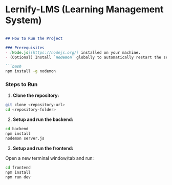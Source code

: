# Lernify-LMS (Learning Management System)
````markdown

## How to Run the Project

### Prerequisites
- [Node.js](https://nodejs.org/) installed on your machine.
- (Optional) Install `nodemon` globally to automatically restart the server on code changes:

```bash
npm install -g nodemon
````

### Steps to Run

1. **Clone the repository:**

```bash
git clone <repository-url>
cd <repository-folder>
```

2. **Setup and run the backend:**

```bash
cd backend
npm install
nodemon server.js
```

3. **Setup and run the frontend:**

Open a new terminal window/tab and run:

```bash
cd frontend
npm install
npm run dev
```

```
```
